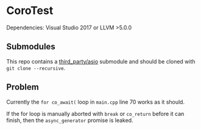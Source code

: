 # CoroTest
Dependencies: Visual Studio 2017 or LLVM >5.0.0

## Submodules
This repo contains a [third_party/asio](https://github.com/chriskohlhoff/asio/)
submodule and should be cloned with `git clone --recursive`.

## Problem
Currently the `for co_await(` loop in `main.cpp` line 70 works as it should.

If the for loop is manually aborted with `break` or `co_return` before it can\
finish, then the `async_generator` promise is leaked.
